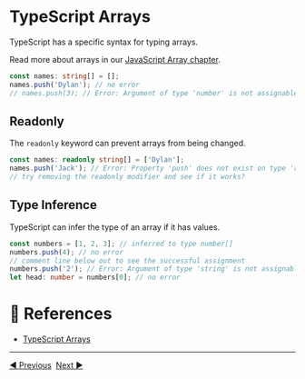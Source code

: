 # TypeScript Arrays

TypeScript has a specific syntax for typing arrays.

Read more about arrays in our [JavaScript Array chapter](https://www.w3schools.com/js/js_arrays.asp).

```ts
const names: string[] = [];
names.push('Dylan'); // no error
// names.push(3); // Error: Argument of type 'number' is not assignable to parameter of type 'string'.
```

## Readonly

The `readonly` keyword can prevent arrays from being changed.

```ts
const names: readonly string[] = ['Dylan'];
names.push('Jack'); // Error: Property 'push' does not exist on type 'readonly string[]'.
// try removing the readonly modifier and see if it works?
```

## Type Inference

TypeScript can infer the type of an array if it has values.

```ts
const numbers = [1, 2, 3]; // inferred to type number[]
numbers.push(4); // no error
// comment line below out to see the successful assignment
numbers.push('2'); // Error: Argument of type 'string' is not assignable to parameter of type 'number'.
let head: number = numbers[0]; // no error
```

# 📜 References

- [TypeScript Arrays](https://www.w3schools.com/typescript/typescript_arrays.php)

---

<a href="./typescript-special-types.md">◀ Previous</a>&nbsp;&nbsp;<a href="./typescript-tuples.md">Next ▶</a>

